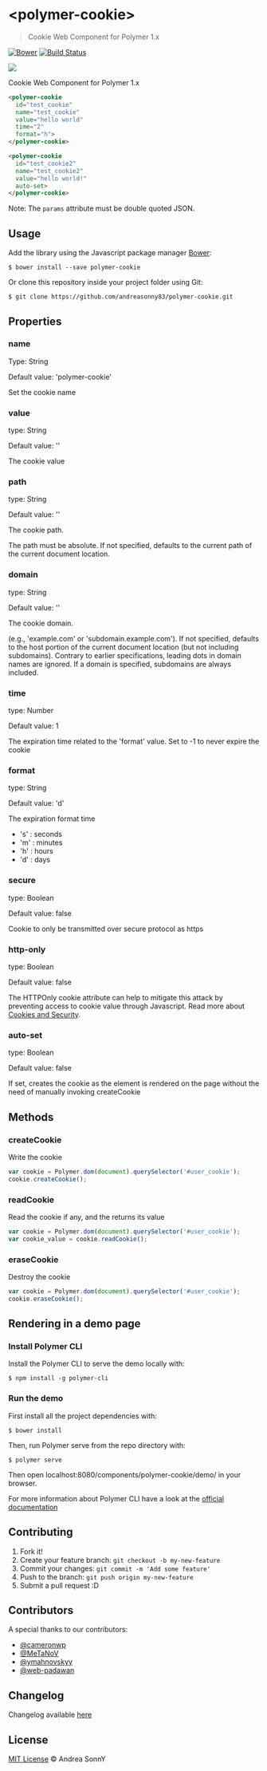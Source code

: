 # \<polymer-cookie\>

> Cookie Web Component for Polymer 1.x

[![Bower](https://img.shields.io/bower/v/polymer-cookie.svg?maxAge=86400)]()
[![Build Status](https://travis-ci.org/andreasonny83/polymer-cookie.svg?branch=master)](https://travis-ci.org/andreasonny83/polymer-cookie)

![](http://benschwarz.github.io/bower-badges/badge@2x.png)

Cookie Web Component for Polymer 1.x

```html
<polymer-cookie
  id="test_cookie"
  name="test_cookie"
  value="hello world"
  time="2"
  format="h">
</polymer-cookie>

<polymer-cookie
  id="test_cookie2"
  name="test_cookie2"
  value="hello world!"
  auto-set>
</polymer-cookie>
```

Note: The `params` attribute must be double quoted JSON.

## Usage

Add the library using the Javascript package manager [Bower](http://bower.io/):

```shell
$ bower install --save polymer-cookie
```

Or clone this repository inside your project folder using Git:

```shell
$ git clone https://github.com/andreasonny83/polymer-cookie.git
```

## Properties

### name

Type: String

Default value: 'polymer-cookie'

Set the cookie name

### value

type: String

Default value: ''

The cookie value

### path

type: String

Default value: ''

The cookie path.

The path must be absolute.
If not specified, defaults to the current path of the current document location.

### domain

type: String

Default value: ''

The cookie domain.

(e.g., 'example.com' or 'subdomain.example.com').
If not specified, defaults to the host portion of the current document location
(but not including subdomains). Contrary to earlier specifications,
leading dots in domain names are ignored. If a domain is specified,
subdomains are always included.

### time

type: Number

Default value: 1

The expiration time related to the 'format' value.
Set to -1 to never expire the cookie

### format

type: String

Default value: 'd'

The expiration format time

*   's' : seconds
*   'm' : minutes
*   'h' : hours
*   'd' : days

### secure

type: Boolean

Default value: false

Cookie to only be transmitted over secure protocol as https

### http-only

type: Boolean

Default value: false

The HTTPOnly cookie attribute can help to mitigate this attack by
preventing access to cookie value through Javascript. Read more about
[Cookies and Security](https://www.nczonline.net/blog/2009/05/12/cookies-and-security/).

### auto-set

type: Boolean

Default value: false

If set, creates the cookie as the element is rendered on the page without
the need of manually invoking createCookie

## Methods

### createCookie

Write the cookie

```js
var cookie = Polymer.dom(document).querySelector('#user_cookie');
cookie.createCookie();
```

### readCookie

Read the cookie if any, and the returns its value

```js
var cookie = Polymer.dom(document).querySelector('#user_cookie');
var cookie_value = cookie.readCookie();
```

### eraseCookie

Destroy the cookie

```js
var cookie = Polymer.dom(document).querySelector('#user_cookie');
cookie.eraseCookie();
```

## Rendering in a demo page

### Install Polymer CLI

Install the Polymer CLI to serve the demo locally with:

```shell
$ npm install -g polymer-cli
```

### Run the demo

First install all the project dependencies with:

```shell
$ bower install
```

Then, run Polymer serve from the repo directory with:

```shell
$ polymer serve
```

Then open localhost:8080/components/polymer-cookie/demo/ in your browser.

For more information about Polymer CLI have a look at the
[official documentation](https://www.polymer-project.org/1.0/start/first-element/intro)

## Contributing

1.  Fork it!
2.  Create your feature branch: `git checkout -b my-new-feature`
3.  Commit your changes: `git commit -m 'Add some feature'`
4.  Push to the branch: `git push origin my-new-feature`
5.  Submit a pull request :D

## Contributors

A special thanks to our contributors:

*   [@cameronwp](https://github.com/cameronwp)
*   [@MeTaNoV](https://github.com/MeTaNoV)
*   [@ymahnovskyy](https://github.com/ymahnovskyy)
*   [@web-padawan](https://github.com/web-padawan)

## Changelog

Changelog available [here](https://github.com/andreasonny83/polymer-cookie/blob/master/CHANGELOG.md)

## License

[MIT License](https://github.com/andreasonny83/polymer-cookie/blob/master/LICENSE)
© Andrea SonnY

